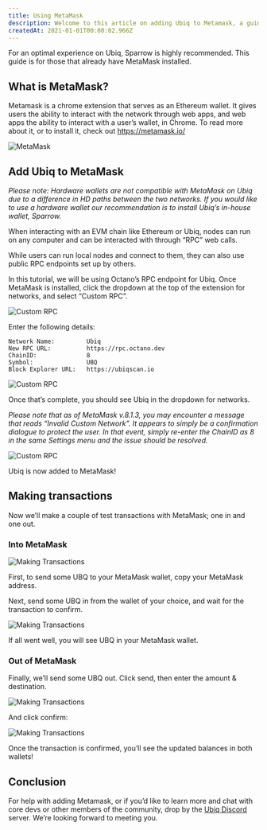 ```yaml
---
title: Using MetaMask
description: Welcome to this article on adding Ubiq to Metamask, a guide written by members of the community.
createdAt: 2021-01-01T00:00:02.966Z
---
```


<v-alert color="secondary" outlined text>
  For an optimal experience on Ubiq, Sparrow is highly recommended. This guide is for those that already have MetaMask installed.
</v-alert>

## What is MetaMask?

Metamask is a chrome extension that serves as an Ethereum wallet. It gives users the ability to interact with the network through web apps, and web apps the ability to interact with a user’s wallet, in Chrome. To read more about it, or to install it, check out https://metamask.io/

![MetaMask](/dojo/metamask/2.png "MetaMask")

## Add Ubiq to MetaMask

*Please note: Hardware wallets are not compatible with MetaMask on Ubiq due to a difference in HD paths between the two networks. If you would like to use a hardware wallet our recommendation is to install Ubiq’s in-house wallet, Sparrow.*

When interacting with an EVM chain like Ethereum or Ubiq, nodes can run on any computer and can be interacted with through “RPC” web calls.

While users can run local nodes and connect to them, they can also use public RPC endpoints set up by others.

In this tutorial, we will be using Octano’s RPC endpoint for Ubiq. Once MetaMask is installed, click the dropdown at the top of the extension for networks, and select “Custom RPC”.

![Custom RPC](/dojo/metamask/3.png "Custom RPC")

Enter the following details:

```
Network Name:         Ubiq
New RPC URL:          https://rpc.octano.dev
ChainID:              8
Symbol:               UBQ
Block Explorer URL:   https://ubiqscan.io
```

![Custom RPC](/dojo/metamask/4.png "Click save")

Once that’s complete, you should see Ubiq in the dropdown for networks.

*Please note that as of MetaMask v.8.1.3, you may encounter a message that reads “Invalid Custom Network”. It appears to simply be a confirmation dialogue to protect the user. In that event, simply re-enter the ChainID as 8 in the same Settings menu and the issue should be resolved.*

![Custom RPC](/dojo/metamask/5.png "success")

Ubiq is now added to MetaMask!

## Making transactions

Now we’ll make a couple of test transactions with MetaMask; one in and one out.

### Into MetaMask

![Making Transactions](/dojo/metamask/6.png "Into MetaMask")

First, to send some UBQ to your MetaMask wallet, copy your MetaMask address.

Next, send some UBQ in from the wallet of your choice, and wait for the transaction to confirm.

![Making Transactions](/dojo/metamask/7.png "Received")

If all went well, you will see UBQ in your MetaMask wallet.

### Out of MetaMask

Finally, we’ll send some UBQ out. Click send, then enter the amount & destination.

![Making Transactions](/dojo/metamask/8.png "Out of MetaMask")

And click confirm:

![Making Transactions](/dojo/metamask/9.png "Confirm")

Once the transaction is confirmed, you’ll see the updated balances in both wallets!

## Conclusion

For help with adding Metamask, or if you’d like to learn more and chat with core devs or other members of the community, drop by the [Ubiq Discord](https://discord.gg/XaqzJB4) server. We’re looking forward to meeting you.